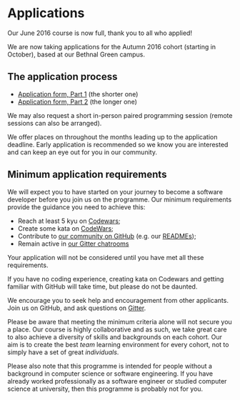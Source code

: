 # Applications

Our June 2016 course is now full, thank you to all who applied!

We are now taking applications for the Autumn 2016 cohort (starting in October), based at our Bethnal Green campus.

## The application process

+ [Application form, Part 1](apply1.html) (the shorter one)
+ [Application form, Part 2](apply2.html) (the longer one)

We may also request a short in-person paired programming session (remote sessions can also be arranged).

We offer places on throughout the months leading up to the application deadline. Early application is recommended so we know you are interested and can keep an eye out for you in our community.

## Minimum application requirements


We will expect you to have started on your journey to become a software developer before you join us on the programme. Our minimum requirements provide the guidance you need to achieve this:

+ Reach at least 5 kyu on [Codewars](http://www.codewars.com/?language=javascript);
+ Create some kata on [CodeWars](http://www.codewars.com/kata/new);
+ Contribute to [our community on GitHub](https://github.com/codingforeveryone)
(e.g. our [READMEs](https://github.com/codingforeveryone/READMEs));
+ Remain active in [our Gitter chatrooms](https://gitter.im/codingforeveryone)

Your application will not be considered until you have met all these requirements.

If you have no coding experience, creating kata on Codewars and getting familiar with GitHub will take time, but please do not be daunted. 

We encourage you to seek help and encouragement from other applicants. Join us on GitHub, and ask questions on [Gitter](https://gitter.im/codingforeveryone).

Please be aware that meeting the minimum criteria alone will not secure you a place. Our course is highly collaborative and as such, we take great care to also achieve a diversity of skills and backgrounds on each cohort. Our aim is to create the best _team_ learning environment for every cohort, not to simply have a set of great _individuals_.

Please also note that this programme is intended for people without a background in computer science or software engineering. If you have already worked professionally as a software engineer or studied computer science at university, then this programme is probably not for you.